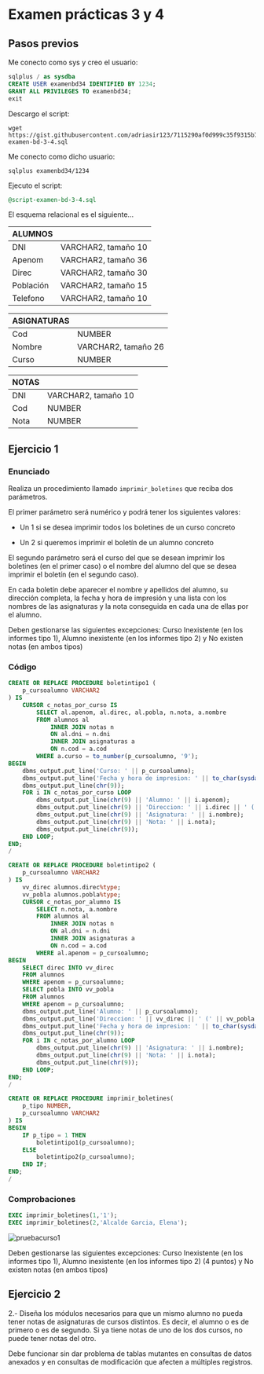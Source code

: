 # Examen prácticas 3 y 4

## Pasos previos

Me conecto como sys y creo el usuario:

```sql
sqlplus / as sysdba
CREATE USER examenbd34 IDENTIFIED BY 1234;
GRANT ALL PRIVILEGES TO examenbd34;
exit
```

Descargo el script:

```shell
wget https://gist.githubusercontent.com/adriasir123/7115290af0d999c35f9315b788adb3d9/raw/359c4853508068d731302540323d569ac05654da/script-examen-bd-3-4.sql
```

Me conecto como dicho usuario:

```shell
sqlplus examenbd34/1234
```

Ejecuto el script:

```sql
@script-examen-bd-3-4.sql
```

El esquema relacional es el siguiente...

| ALUMNOS   |                     |
|-----------|---------------------|
| DNI       | VARCHAR2, tamaño 10 |
| Apenom    | VARCHAR2, tamaño 36 |
| Direc     | VARCHAR2, tamaño 30 |
| Población | VARCHAR2, tamaño 15 |
| Telefono  | VARCHAR2, tamaño 10 |

| ASIGNATURAS |                     |
|-------------|---------------------|
| Cod         | NUMBER              |
| Nombre      | VARCHAR2, tamaño 26 |
| Curso       | NUMBER              |

| NOTAS |                     |
|-------|---------------------|
| DNI   | VARCHAR2, tamaño 10 |
| Cod   | NUMBER              |
| Nota  | NUMBER              |

## Ejercicio 1

### Enunciado

Realiza un procedimiento llamado `imprimir_boletines` que reciba dos parámetros.

El primer parámetro será numérico y podrá tener los siguientes valores:

- Un 1 si se desea imprimir todos los boletines de un curso concreto

- Un 2 si queremos imprimir el boletín de un alumno concreto

El segundo parámetro será el curso del que se desean imprimir los boletines (en el primer caso) o el nombre del alumno del que se desea imprimir el boletín (en el segundo caso).

En cada boletín debe aparecer el nombre y apellidos del alumno, su dirección completa, la fecha y hora de impresión y una lista con los nombres de las asignaturas y la nota conseguida en cada una de ellas por el alumno.

Deben gestionarse las siguientes excepciones: Curso Inexistente (en los informes  tipo 1), Alumno inexistente (en los informes tipo 2) y No existen notas (en ambos tipos)

### Código

```sql
CREATE OR REPLACE PROCEDURE boletintipo1 (
    p_cursoalumno VARCHAR2
) IS
    CURSOR c_notas_por_curso IS
        SELECT al.apenom, al.direc, al.pobla, n.nota, a.nombre
        FROM alumnos al
            INNER JOIN notas n
            ON al.dni = n.dni
            INNER JOIN asignaturas a
            ON n.cod = a.cod
        WHERE a.curso = to_number(p_cursoalumno, '9');
BEGIN
    dbms_output.put_line('Curso: ' || p_cursoalumno);
    dbms_output.put_line('Fecha y hora de impresion: ' || to_char(sysdate, 'DD-MON-YYYY HH24:MI'));
    dbms_output.put_line(chr(9));
    FOR i IN c_notas_por_curso LOOP
        dbms_output.put_line(chr(9) || 'Alumno: ' || i.apenom);
        dbms_output.put_line(chr(9) || 'Direccion: ' || i.direc || ' (' || i.pobla || ')');
        dbms_output.put_line(chr(9) || 'Asignatura: ' || i.nombre);
        dbms_output.put_line(chr(9) || 'Nota: ' || i.nota);
        dbms_output.put_line(chr(9));
    END LOOP;
END;
/
```

```sql
CREATE OR REPLACE PROCEDURE boletintipo2 (
    p_cursoalumno VARCHAR2
) IS
    vv_direc alumnos.direc%type;
    vv_pobla alumnos.pobla%type;
    CURSOR c_notas_por_alumno IS
        SELECT n.nota, a.nombre
        FROM alumnos al
            INNER JOIN notas n
            ON al.dni = n.dni
            INNER JOIN asignaturas a
            ON n.cod = a.cod
        WHERE al.apenom = p_cursoalumno;
BEGIN
    SELECT direc INTO vv_direc
    FROM alumnos
    WHERE apenom = p_cursoalumno;
    SELECT pobla INTO vv_pobla
    FROM alumnos
    WHERE apenom = p_cursoalumno;
    dbms_output.put_line('Alumno: ' || p_cursoalumno);
    dbms_output.put_line('Direccion: ' || vv_direc || ' (' || vv_pobla || ')');
    dbms_output.put_line('Fecha y hora de impresion: ' || to_char(sysdate, 'DD-MON-YYYY HH24:MI'));
    dbms_output.put_line(chr(9));
    FOR i IN c_notas_por_alumno LOOP
        dbms_output.put_line(chr(9) || 'Asignatura: ' || i.nombre);
        dbms_output.put_line(chr(9) || 'Nota: ' || i.nota);
        dbms_output.put_line(chr(9));
    END LOOP;
END;
/
```

```sql
CREATE OR REPLACE PROCEDURE imprimir_boletines(
    p_tipo NUMBER,
    p_cursoalumno VARCHAR2
) IS
BEGIN
    IF p_tipo = 1 THEN
        boletintipo1(p_cursoalumno);
    ELSE
        boletintipo2(p_cursoalumno);
    END IF;
END;
/
```















### Comprobaciones

```sql
EXEC imprimir_boletines(1,'1');
EXEC imprimir_boletines(2,'Alcalde Garcia, Elena');
```


![pruebacurso1](https://i.postimg.cc/c1YDPDY8/boletin1curso.png)















Deben gestionarse las siguientes excepciones: Curso Inexistente (en los informes  tipo 1), Alumno inexistente (en los informes tipo 2) (4 puntos) y No existen notas (en ambos tipos)


## Ejercicio 2

2.- Diseña los módulos necesarios para que un mismo alumno no pueda tener notas de asignaturas de cursos distintos. Es decir, el alumno o es de primero o es de segundo. Si ya tiene notas de uno de los dos cursos, no puede tener notas del otro.

Debe funcionar sin dar problema de tablas mutantes en consultas de datos anexados y en consultas de modificación que afecten a múltiples registros.




























